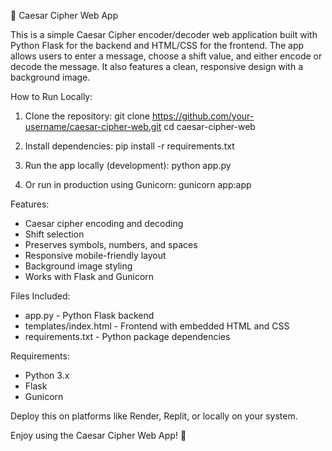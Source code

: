 🔐 Caesar Cipher Web App

This is a simple Caesar Cipher encoder/decoder web application built with Python Flask for the backend and HTML/CSS for the frontend. The app allows users to enter a message, choose a shift value, and either encode or decode the message. It also features a clean, responsive design with a background image.

How to Run Locally:

1. Clone the repository:
   git clone https://github.com/your-username/caesar-cipher-web.git
   cd caesar-cipher-web

2. Install dependencies:
   pip install -r requirements.txt

3. Run the app locally (development):
   python app.py

4. Or run in production using Gunicorn:
   gunicorn app:app

Features:

- Caesar cipher encoding and decoding
- Shift selection
- Preserves symbols, numbers, and spaces
- Responsive mobile-friendly layout
- Background image styling
- Works with Flask and Gunicorn

Files Included:

- app.py - Python Flask backend
- templates/index.html - Frontend with embedded HTML and CSS
- requirements.txt - Python package dependencies

Requirements:

- Python 3.x
- Flask
- Gunicorn

Deploy this on platforms like Render, Replit, or locally on your system.

Enjoy using the Caesar Cipher Web App! 🔐
